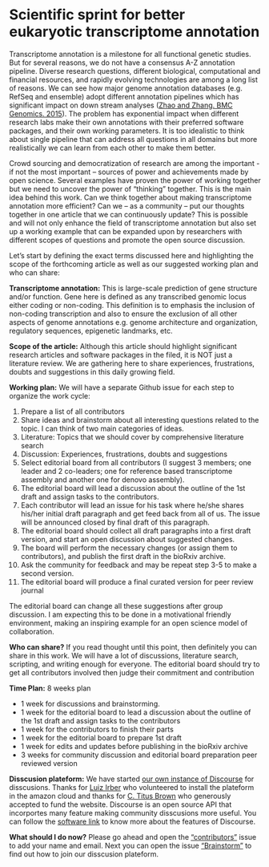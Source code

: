 # Scientific sprint for better eukaryotic transcriptome annotation

Transcriptome annotation is a milestone for all functional genetic studies. But for several reasons, we do not have a consensus A-Z annotation pipeline.  Diverse research questions, different biological, computational and financial resources, and rapidly evolving technologies are among a long list of reasons. We can see how major genome annotation databases (e.g. RefSeq and ensemble) adopt different annotation pipelines which has significant impact on down stream analyses ([Zhao and Zhang. BMC Genomics. 2015](https://www.ncbi.nlm.nih.gov/pmc/articles/PMC4339237/)). The problem has exponential impact when different research labs make their own annotations with their preferred software packages, and their own working parameters. It is too idealistic to think about single pipeline that can address all questions in all domains but more realistically we can learn from each other to make them better.

Crowd sourcing and democratization of research are among the important - if not the most important – sources of power and achievements made by open science. Several examples have proven the power of working together but we need to uncover the power of “thinking” together.  This is the main idea behind this work. Can we think together about making transcriptome annotation more efficient? Can we – as a community – put our thoughts together in one article that we can continuously update? This is possible and will not only enhance the field of transcriptome annotation but also set up a working example that can be expanded upon by researchers with different scopes of questions and promote the open source discussion. 

Let’s start by defining the exact terms discussed here and highlighting the scope of the forthcoming article as well as our suggested working plan and who can share:

**Transcriptome annotation:** This is large-scale prediction of gene structure and/or function. Gene here is defined as any transcribed genomic locus either coding or non-coding.  This definition is to emphasis the inclusion of non-coding transcription and also to ensure the exclusion of all other aspects of genome annotations e.g. genome architecture and organization, regulatory sequences, epigenetic landmarks, etc.

**Scope of the article:** Although this article should highlight significant research articles and software packages in the filed, it is NOT just a literature review. We are gathering here to share experiences, frustrations, doubts and suggestions in this daily growing field.   

**Working plan:** We will have a separate Github issue for each step to organize the work cycle:

1.	Prepare a list of all contributors
2.	Share ideas and brainstorm about all interesting questions related to the topic. I can think of two main categories of ideas. 
  1. Literature: Topics that we should cover by comprehensive literature search
  2. Discussion: Experiences, frustrations, doubts and suggestions
3.	Select editorial board from all contributors (I suggest 3 members; one leader and 2 co-leaders; one for reference based transcriptome assembly and another one for denovo assembly). 
4.	The editorial board will lead a discussion about the outline of the 1st draft and assign tasks to the contributors.
5.	Each contributor will lead an issue for his task where he/she shares his/her initial draft paragraph and get feed back from all of us. The issue will be announced closed by final draft of this paragraph.
6.	The editorial board should collect all draft paragraphs into a first draft version, and start an open discussion about suggested changes. 
7.	The board will perform the necessary changes (or assign them to contributors), and publish the first draft in the bioRxiv archive.
8.	Ask the community for feedback and may be repeat step 3-5 to make a second version.
9.	The editorial board will produce a final curated version for peer review journal

The editorial board can change all these suggestions after group discussion. I am expecting this to be done in a motivational friendly environment, making an inspiring example for an open science model of collaboration. 

**Who can share?** If you read thought until this point, then definitely you can share in this work. We will have a lot of discussions, literature search, scripting, and writing enough for everyone. The editorial board should try to get all contributors involved then judge their commitment and contribution        

**Time Plan:** 8 weeks plan

* 1 week for discussions and brainstorming.
* 1 week for the editorial board to lead a discussion about the outline of the 1st draft and assign tasks to the contributors
* 1 week for the contributors to finish their parts
* 1 week for the editorial board to prepare 1st draft
* 1 week for edits and updates before publishing in the bioRxiv archive
* 3 weeks for community discussion and editorial board preparation peer reviewed version

**Disscusion plateform:** 
We have started [our own instance of Discourse](https://reviews.oxli.org/) for disscusions. Thanks for [Luiz Irber](https://github.com/luizirber) who volunteered to install the plateform in the amazon cloud and thanks for [C. Titus Brown](https://github.com/ctb) who generously accepted to fund the website. Discourse is an open source API that incorportes many feature making community disscusions more useful. You can follow the [software link](http://www.discourse.org/) to know more about the features of Discourse. 

**What should I do now?** Please go ahead and open the [“contributors”](https://github.com/dib-lab/TransAnn-Review/issues/1) issue to add your name and email. Next you can open the issue [“Brainstorm”](https://github.com/dib-lab/TransAnn-Review/issues/2) to find out how to join our disscusion plateform. 



